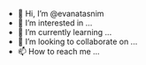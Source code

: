 - 👋 Hi, I’m @evanatasnim
- 👀 I’m interested in ...
- 🌱 I’m currently learning ...
- 💞️ I’m looking to collaborate on ...
- 📫 How to reach me ...

<!---
evanatasnim/evanatasnim is a ✨ special ✨ repository because its `README.md` (this file) appears on your GitHub profile.
You can click the Preview link to take a look at your changes.
--->
